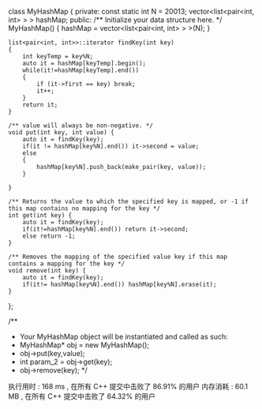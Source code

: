class MyHashMap {
private:
    const static int N = 20013;
    vector<list<pair<int, int> > > hashMap;
public:
    /** Initialize your data structure here. */
    MyHashMap() {
        hashMap = vector<list<pair<int, int> > >(N);
    }

    list<pair<int, int>>::iterator findKey(int key)
    {
        int keyTemp = key%N;
        auto it = hashMap[keyTemp].begin();
        while(it!=hashMap[keyTemp].end())
        {
            if (it->first == key) break;
            it++;
        }
        return it;
    }

    /** value will always be non-negative. */
    void put(int key, int value) {
        auto it = findKey(key);
        if(it != hashMap[key%N].end()) it->second = value;
        else
        {
            hashMap[key%N].push_back(make_pair(key, value));
        }

    }

    /** Returns the value to which the specified key is mapped, or -1 if this map contains no mapping for the key */
    int get(int key) {
        auto it = findKey(key);
        if(it!=hashMap[key%N].end()) return it->second;
        else return -1;
    }

    /** Removes the mapping of the specified value key if this map contains a mapping for the key */
    void remove(int key) {
        auto it = findKey(key);
        if(it!= hashMap[key%N].end()) hashMap[key%N].erase(it);
    }
};

/**
 * Your MyHashMap object will be instantiated and called as such:
 * MyHashMap* obj = new MyHashMap();
 * obj->put(key,value);
 * int param_2 = obj->get(key);
 * obj->remove(key);
 */

 执行用时 :
168 ms
, 在所有 C++ 提交中击败了
86.91%
的用户
内存消耗 :
60.1 MB
, 在所有 C++ 提交中击败了
64.32%
的用户